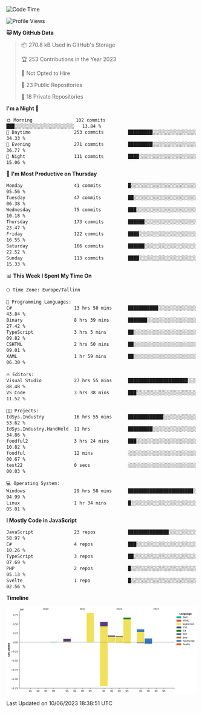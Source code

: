 <!--START_SECTION:waka-->
![Code Time](http://img.shields.io/badge/Code%20Time-187%20hrs%2040%20mins-blue)

![Profile Views](http://img.shields.io/badge/Profile%20Views-0-blue)

**🐱 My GitHub Data** 

> 📦 270.8 kB Used in GitHub's Storage 
 > 
> 🏆 253 Contributions in the Year 2023
 > 
> 🚫 Not Opted to Hire
 > 
> 📜 23 Public Repositories 
 > 
> 🔑 18 Private Repositories 
 > 
**I'm a Night 🦉** 

```text
🌞 Morning                102 commits         ███░░░░░░░░░░░░░░░░░░░░░░   13.84 % 
🌆 Daytime                253 commits         █████████░░░░░░░░░░░░░░░░   34.33 % 
🌃 Evening                271 commits         █████████░░░░░░░░░░░░░░░░   36.77 % 
🌙 Night                  111 commits         ████░░░░░░░░░░░░░░░░░░░░░   15.06 % 
```
📅 **I'm Most Productive on Thursday** 

```text
Monday                   41 commits          █░░░░░░░░░░░░░░░░░░░░░░░░   05.56 % 
Tuesday                  47 commits          ██░░░░░░░░░░░░░░░░░░░░░░░   06.38 % 
Wednesday                75 commits          ███░░░░░░░░░░░░░░░░░░░░░░   10.18 % 
Thursday                 173 commits         ██████░░░░░░░░░░░░░░░░░░░   23.47 % 
Friday                   122 commits         ████░░░░░░░░░░░░░░░░░░░░░   16.55 % 
Saturday                 166 commits         ██████░░░░░░░░░░░░░░░░░░░   22.52 % 
Sunday                   113 commits         ████░░░░░░░░░░░░░░░░░░░░░   15.33 % 
```


📊 **This Week I Spent My Time On** 

```text
🕑︎ Time Zone: Europe/Tallinn

💬 Programming Languages: 
C#                       13 hrs 50 mins      ███████████░░░░░░░░░░░░░░   43.84 % 
Binary                   8 hrs 39 mins       ███████░░░░░░░░░░░░░░░░░░   27.42 % 
TypeScript               3 hrs 5 mins        ██░░░░░░░░░░░░░░░░░░░░░░░   09.82 % 
CSHTML                   2 hrs 50 mins       ██░░░░░░░░░░░░░░░░░░░░░░░   09.01 % 
XAML                     1 hr 59 mins        ██░░░░░░░░░░░░░░░░░░░░░░░   06.30 % 

🔥 Editors: 
Visual Studio            27 hrs 55 mins      ██████████████████████░░░   88.48 % 
VS Code                  3 hrs 38 mins       ███░░░░░░░░░░░░░░░░░░░░░░   11.52 % 

🐱‍💻 Projects: 
IdSys.Industry           16 hrs 55 mins      █████████████░░░░░░░░░░░░   53.62 % 
IdSys.Industry.HandHeld  11 hrs              █████████░░░░░░░░░░░░░░░░   34.86 % 
foodful2                 3 hrs 24 mins       ███░░░░░░░░░░░░░░░░░░░░░░   10.82 % 
foodful                  12 mins             ░░░░░░░░░░░░░░░░░░░░░░░░░   00.67 % 
test22                   0 secs              ░░░░░░░░░░░░░░░░░░░░░░░░░   00.03 % 

💻 Operating System: 
Windows                  29 hrs 58 mins      ████████████████████████░   94.99 % 
Linux                    1 hr 34 mins        █░░░░░░░░░░░░░░░░░░░░░░░░   05.01 % 
```

**I Mostly Code in JavaScript** 

```text
JavaScript               23 repos            ███████████████░░░░░░░░░░   58.97 % 
C#                       4 repos             ███░░░░░░░░░░░░░░░░░░░░░░   10.26 % 
TypeScript               3 repos             ██░░░░░░░░░░░░░░░░░░░░░░░   07.69 % 
PHP                      2 repos             █░░░░░░░░░░░░░░░░░░░░░░░░   05.13 % 
Svelte                   1 repo              █░░░░░░░░░░░░░░░░░░░░░░░░   02.56 % 
```



**Timeline**

![Lines of Code chart](https://raw.githubusercontent.com/Piilu/Piilu/main/assets/bar_graph.png)


 Last Updated on 10/06/2023 18:38:51 UTC
<!--END_SECTION:waka-->